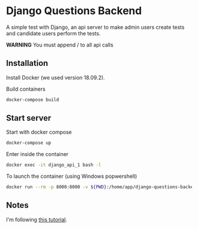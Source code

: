 # Django Questions Backend

A simple test with Django, an api server to make admin users create tests and candidate users perform the tests.

**WARNING** You must append / to all api calls

## Installation

Install Docker (we used version 18.09.2).

Build containers

```bash
docker-compose build
```

## Start server

Start with docker compose

```bash
docker-compose up
```

Enter inside the container

```bash
docker exec -it django_api_1 bash -l
```

To launch the container (using Windows popwershell)
```bash
docker run --rm -p 8000:8000 -v ${PWD}:/home/app/django-questions-backend / -it django_api bash -l
```

## Notes

I'm following [this tutorial](https://docs.djangoproject.com/en/2.2/intro/tutorial01/).
